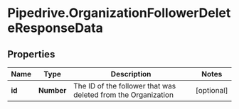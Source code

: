 # Pipedrive.OrganizationFollowerDeleteResponseData

## Properties

Name | Type | Description | Notes
------------ | ------------- | ------------- | -------------
**id** | **Number** | The ID of the follower that was deleted from the Organization | [optional] 


